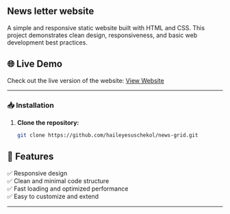 ## News letter website

A simple and responsive static website built with HTML and CSS. This project demonstrates clean design, responsiveness, and basic web development best practices.

## 🌐 Live Demo

Check out the live version of the website: [View Website](https://news-et.netlify.app/)

---

### 📥 Installation

1. **Clone the repository:**

   ```bash
   git clone https://github.com/haileyesuschekol/news-grid.git
   ```

## 🚀 Features

✅ Responsive design  
✅ Clean and minimal code structure  
✅ Fast loading and optimized performance  
✅ Easy to customize and extend

---
